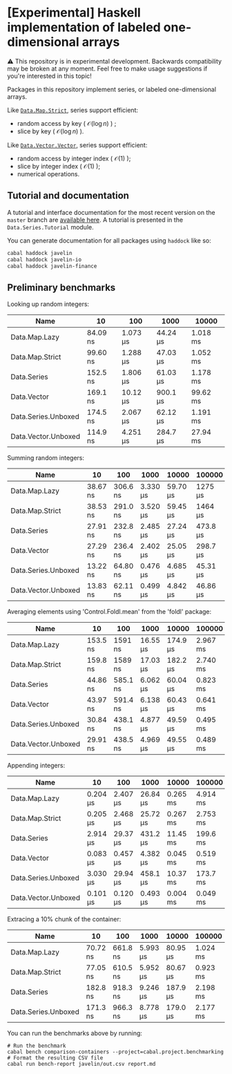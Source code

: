 # [Experimental] Haskell implementation of labeled one-dimensional arrays

:warning: This repository is in experimental development. Backwards compatibility may be broken at any moment. Feel free to make usage suggestions if you're interested in this topic!

Packages in this repository implement series, or labeled one-dimensional arrays.

Like [`Data.Map.Strict`](https://hackage.haskell.org/package/containers/docs/Data-Map-Strict.html), series support efficient:

* random access by key ( $\mathcal{O}\left( \log n \right)$ ) ;
* slice by key ( $\mathcal{O}\left( \log n \right)$ ).

Like [`Data.Vector.Vector`](https://hackage.haskell.org/package/vector/docs/Data-Vector.html), series support efficient:

* random access by integer index ( $\mathcal{O}\left( 1 \right)$ );
* slice by integer index ( $\mathcal{O}\left( 1 \right)$ );
* numerical operations.

## Tutorial and documentation

A tutorial and interface documentation for the most recent version on the `master` branch are [available here](https://laurentrdc.github.io/javelin/). 
A tutorial is presented in the `Data.Series.Tutorial` module.

You can generate documentation for all packages using `haddock` like so:

```bash
cabal haddock javelin
cabal haddock javelin-io
cabal haddock javelin-finance
```

## Preliminary benchmarks

Looking up random integers:

|Name|10|100|1000|10000|
|---|---|---|---|---|
|Data.Map.Lazy|84.09 ns|1.073 μs|44.24 μs|1.018 ms|
|Data.Map.Strict|99.60 ns|1.288 μs|47.03 μs|1.052 ms|
|Data.Series|152.5 ns|1.806 μs|61.03 μs|1.178 ms|
|Data.Vector|169.1 ns|10.12 μs|900.1 μs|99.62 ms|
|Data.Series.Unboxed|174.5 ns|2.067 μs|62.12 μs|1.191 ms|
|Data.Vector.Unboxed|114.9 ns|4.251 μs|284.7 μs|27.94 ms|

Summing random integers:

|Name|10|100|1000|10000|100000|1000000|
|---|---|---|---|---|---|---|
|Data.Map.Lazy|38.67 ns|306.6 ns|3.330 μs|59.70 μs|1275 μs|18.31 ms|
|Data.Map.Strict|38.53 ns|291.0 ns|3.520 μs|59.45 μs|1464 μs|19.06 ms|
|Data.Series|27.91 ns|232.8 ns|2.485 μs|27.24 μs|473.8 μs|12.47 ms|
|Data.Vector|27.29 ns|236.4 ns|2.402 μs|25.05 μs|298.7 μs|4.928 ms|
|Data.Series.Unboxed|13.22 ns|64.80 ns|0.476 μs|4.685 μs|45.31 μs|0.508 ms|
|Data.Vector.Unboxed|13.83 ns|62.11 ns|0.499 μs|4.842 μs|46.86 μs|0.508 ms|

Averaging elements using 'Control.Foldl.mean' from the 'foldl' package:

|Name|10|100|1000|10000|100000|1000000|
|---|---|---|---|---|---|---|
|Data.Map.Lazy|153.5 ns|1591 ns|16.55 μs|174.9 μs|2.967 ms|64.65 ms|
|Data.Map.Strict|159.8 ns|1589 ns|17.03 μs|182.2 μs|2.740 ms|67.65 ms|
|Data.Series|44.86 ns|585.1 ns|6.062 μs|60.04 μs|0.823 ms|14.02 ms|
|Data.Vector|43.97 ns|591.4 ns|6.138 μs|60.43 μs|0.641 ms|7.364 ms|
|Data.Series.Unboxed|30.84 ns|438.1 ns|4.877 μs|49.59 μs|0.495 ms|4.954 ms|
|Data.Vector.Unboxed|29.91 ns|438.5 ns|4.969 μs|49.55 μs|0.489 ms|4.963 ms|

Appending integers:

|Name|10|100|1000|10000|100000|1000000|
|---|---|---|---|---|---|---|
|Data.Map.Lazy|0.204 μs|2.407 μs|26.84 μs|0.265 ms|4.914 ms|65.72 ms|
|Data.Map.Strict|0.205 μs|2.468 μs|25.72 μs|0.267 ms|2.753 ms|41.35 ms|
|Data.Series|2.914 μs|29.37 μs|431.2 μs|11.45 ms|199.6 ms|2309 ms|
|Data.Vector|0.083 μs|0.457 μs|4.382 μs|0.045 ms|0.519 ms|5.389 ms|
|Data.Series.Unboxed|3.030 μs|29.94 μs|458.1 μs|10.37 ms|173.7 ms|1935 ms|
|Data.Vector.Unboxed|0.101 μs|0.120 μs|0.493 μs|0.004 ms|0.049 ms|0.746 ms|

Extracing a 10% chunk of the container:

|Name|10|100|1000|10000|100000|1000000|
|---|---|---|---|---|---|---|
|Data.Map.Lazy|70.72 ns|661.8 ns|5.993 μs|80.95 μs|1.024 ms|25.02 ms|
|Data.Map.Strict|77.05 ns|610.5 ns|5.952 μs|80.67 μs|0.923 ms|20.14 ms|
|Data.Series|182.8 ns|918.3 ns|9.246 μs|187.9 μs|2.198 ms|43.99 ms|
|Data.Series.Unboxed|171.3 ns|966.3 ns|8.778 μs|179.0 μs|2.177 ms|40.92 ms|

You can run the benchmarks above by running:

```shell
# Run the benchmark
cabal bench comparison-containers --project=cabal.project.benchmarking
# Format the resulting CSV file
cabal run bench-report javelin/out.csv report.md
```